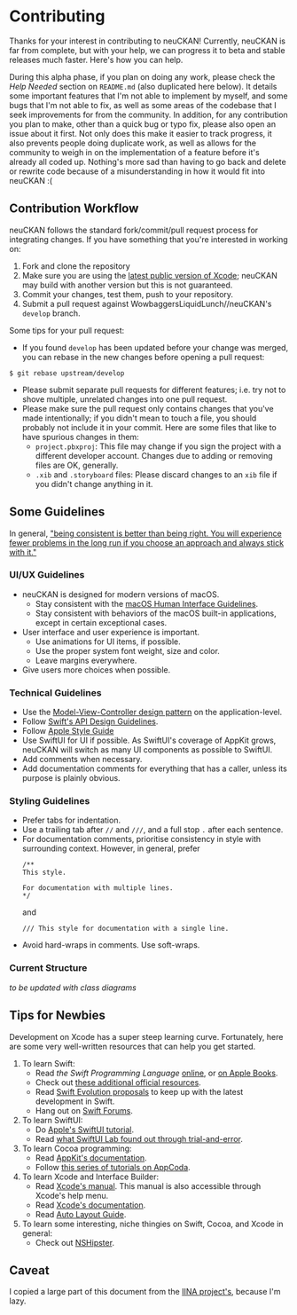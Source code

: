 # Contributing

Thanks for your interest in contributing to neuCKAN! Currently, neuCKAN is far from complete, but with your help, we can progress it to beta and stable releases much faster. Here's how you can help.

During this alpha phase, if you plan on doing any work, please check the _Help Needed_ section on `README.md` (also duplicated here below). It details some important features that I'm not able to implement by myself, and some bugs that I'm not able to fix, as well as some areas of the codebase that I seek improvements for from the community. In addition, for any contribution you plan to make, other than a quick bug or typo fix, please also open an issue about it first. Not only does this make it easier to track progress, it also prevents people doing duplicate work, as well as allows for the community to weigh in on the implementation of a feature before it's already all coded up. Nothing's more sad than having to go back and delete or rewrite code because of a misunderstanding in how it would fit into neuCKAN :(

## Contribution Workflow

neuCKAN follows the standard fork/commit/pull request process for integrating changes. If you have something that you're interested in working on:

1. Fork and clone the repository
2. Make sure you are using the [latest public version of Xcode](https://itunes.apple.com/us/app/xcode/id497799835); neuCKAN may build with another version but this is not guaranteed.
3. Commit your changes, test them, push to your repository.
4. Submit a pull request against WowbaggersLiquidLunch//neuCKAN's `develop` branch.

Some tips for your pull request:

- If you found `develop` has been updated before your change was merged, you can rebase in the new changes before opening a pull request:
```console
$ git rebase upstream/develop
```
- Please submit separate pull requests for different features; i.e. try not to shove multiple, unrelated changes into one pull request.
- Please make sure the pull request only contains changes that you've made intentionally; if you didn't mean to touch a file, you should probably not include it in your commit. Here are some files that like to have spurious changes in them:
	- `project.pbxproj`: This file may change if you sign the project with a different developer account. Changes due to adding or removing files are OK, generally.
	- `.xib` and `.storyboard` files: Please discard changes to an `xib` file if you didn't change anything in it.

## Some Guidelines

In general, ["being consistent is better than being right. You will experience fewer problems in the long run if you choose an approach and always stick with it."](https://developer.apple.com/library/archive/documentation/UserExperience/Conceptual/AutolayoutPG/AnatomyofaConstraint.html#//apple_ref/doc/uid/TP40010853-CH9-SW1)

### UI/UX Guidelines

- neuCKAN is designed for modern versions of macOS.
	- Stay consistent with the [macOS Human Interface Guidelines](https://developer.apple.com/design/human-interface-guidelines/macos/).
	- Stay consistent with behaviors of the macOS built-in applications, except in certain exceptional cases.
- User interface and user experience is important.
	- Use animations for UI items, if possible.
	- Use the proper system font weight, size and color.
	- Leave margins everywhere.
- Give users more choices when possible.

### Technical Guidelines

- Use the [Model-View-Controller design pattern](https://developer.apple.com/library/archive/documentation/General/Conceptual/DevPedia-CocoaCore/MVC.html) on the application-level.
- Follow [Swift's API Design Guidelines](https://swift.org/documentation/api-design-guidelines/).
- Follow [Apple Style Guide](https://help.apple.com/applestyleguide/)
- Use SwiftUI for UI if possible. As SwiftUI's coverage of AppKit grows, neuCKAN will switch as many UI components as possible to SwiftUI.
- Add comments when necessary.
- Add documentation comments for everything that has a caller, unless its purpose is plainly obvious.

### Styling Guidelines

- Prefer tabs for indentation.
- Use a trailing tab after `//` and `///`, and a full stop `.` after each sentence.
- For documentation comments, prioritise consistency in style with surrounding context. However, in general, prefer
	```
	/**
	This style.
	
	For documentation with multiple lines.
	*/
	```
	and
	```
	///	This style for documentation with a single line.
	```
- Avoid hard-wraps in comments. Use soft-wraps.

### Current Structure

_to be updated with class diagrams_

## Tips for Newbies

Development on Xcode has a super steep learning curve. Fortunately, here are some very well-written resources that can help you get started.

1. To learn Swift:
	- Read _the Swift Programming Language_ [online](https://swift.org/documentation/#the-swift-programming-language), or [on Apple Books](https://books.apple.com/us/book/the-swift-programming-language-swift-5-2/id881256329).
	- Check out [these additional official resources](https://developer.apple.com/swift/resources/).
	- Read [Swift Evolution proposals](https://developer.apple.com/swift/resources/) to keep up with the latest development in Swift.
	- Hang out on [Swift Forums](https://forums.swift.org).
2. To learn SwiftUI:
	- Do [Apple's SwiftUI tutorial](https://developer.apple.com/tutorials/SwiftUI/tutorials).
	- Read [what SwiftUI Lab found out through trial-and-error](https://swiftui-lab.com).
3. To learn Cocoa programming:
	- Read [AppKit's documentation](https://developer.apple.com/documentation/appkit).
	- Follow [this series of tutorials on AppCoda](https://www.appcoda.com/macos-programming/).
4. To learn Xcode and Interface Builder:
	- Read [Xcode's manual](https://help.apple.com/xcode/mac/current/index.html). This manual is also accessible through Xcode's help menu.
	- Read [Xcode's documentation](https://developer.apple.com/documentation/xcode).
	- Read [Auto Layout Guide](https://developer.apple.com/library/archive/documentation/UserExperience/Conceptual/AutolayoutPG/index.html).
5. To learn some interesting, niche thingies on Swift, Cocoa, and Xcode in general: 
	- Check out [NSHipster](https://nshipster.com).

## Caveat

I copied a large part of this document from the [IINA project's](https://github.com/iina/iina/blob/develop/CONTRIBUTING.md), because I'm lazy.
